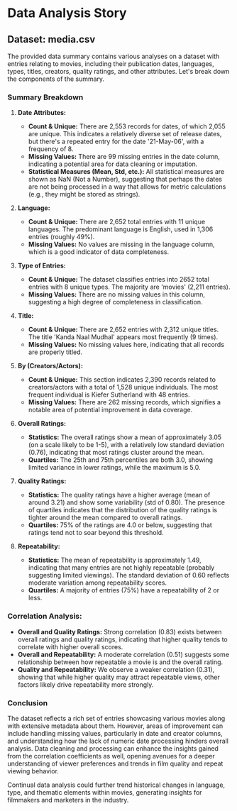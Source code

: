 # Data Analysis Story
## Dataset: media.csv

The provided data summary contains various analyses on a dataset with entries relating to movies, including their publication dates, languages, types, titles, creators, quality ratings, and other attributes. Let's break down the components of the summary.

### Summary Breakdown

1. **Date Attributes:**
   - **Count & Unique:** There are 2,553 records for dates, of which 2,055 are unique. This indicates a relatively diverse set of release dates, but there's a repeated entry for the date '21-May-06', with a frequency of 8.
   - **Missing Values:** There are 99 missing entries in the date column, indicating a potential area for data cleaning or imputation.
   - **Statistical Measures (Mean, Std, etc.):** All statistical measures are shown as NaN (Not a Number), suggesting that perhaps the dates are not being processed in a way that allows for metric calculations (e.g., they might be stored as strings).

2. **Language:**
   - **Count & Unique:** There are 2,652 total entries with 11 unique languages. The predominant language is English, used in 1,306 entries (roughly 49%).
   - **Missing Values:** No values are missing in the language column, which is a good indicator of data completeness.

3. **Type of Entries:**
   - **Count & Unique:** The dataset classifies entries into 2652 total entries with 8 unique types. The majority are 'movies' (2,211 entries).
   - **Missing Values:** There are no missing values in this column, suggesting a high degree of completeness in classification.

4. **Title:**
   - **Count & Unique:** There are 2,652 entries with 2,312 unique titles. The title 'Kanda Naal Mudhal' appears most frequently (9 times).
   - **Missing Values:** No missing values here, indicating that all records are properly titled.

5. **By (Creators/Actors):**
   - **Count & Unique:** This section indicates 2,390 records related to creators/actors with a total of 1,528 unique individuals. The most frequent individual is Kiefer Sutherland with 48 entries.
   - **Missing Values:** There are 262 missing records, which signifies a notable area of potential improvement in data coverage.

6. **Overall Ratings:**
   - **Statistics:** The overall ratings show a mean of approximately 3.05 (on a scale likely to be 1-5), with a relatively low standard deviation (0.76), indicating that most ratings cluster around the mean.
   - **Quartiles:** The 25th and 75th percentiles are both 3.0, showing limited variance in lower ratings, while the maximum is 5.0.

7. **Quality Ratings:**
   - **Statistics:** The quality ratings have a higher average (mean of around 3.21) and show some variability (std of 0.80). The presence of quartiles indicates that the distribution of the quality ratings is tighter around the mean compared to overall ratings.
   - **Quartiles:** 75% of the ratings are 4.0 or below, suggesting that ratings tend not to soar beyond this threshold.

8. **Repeatability:**
   - **Statistics:** The mean of repeatability is approximately 1.49, indicating that many entries are not highly repeatable (probably suggesting limited viewings). The standard deviation of 0.60 reflects moderate variation among repeatability scores.
   - **Quartiles:** A majority of entries (75%) have a repeatability of 2 or less.

### Correlation Analysis:
- **Overall and Quality Ratings:** Strong correlation (0.83) exists between overall ratings and quality ratings, indicating that higher quality tends to correlate with higher overall scores.
- **Overall and Repeatability:** A moderate correlation (0.51) suggests some relationship between how repeatable a movie is and the overall rating.
- **Quality and Repeatability:** We observe a weaker correlation (0.31), showing that while higher quality may attract repeatable views, other factors likely drive repeatability more strongly.

### Conclusion
The dataset reflects a rich set of entries showcasing various movies along with extensive metadata about them. However, areas of improvement can include handling missing values, particularly in date and creator columns, and understanding how the lack of numeric date processing hinders overall analysis. Data cleaning and processing can enhance the insights gained from the correlation coefficients as well, opening avenues for a deeper understanding of viewer preferences and trends in film quality and repeat viewing behavior. 

Continual data analysis could further trend historical changes in language, type, and thematic elements within movies, generating insights for filmmakers and marketers in the industry.
